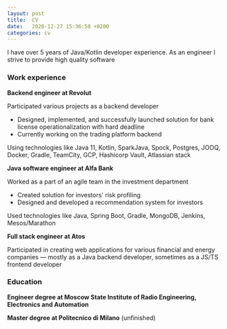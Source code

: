 ```yaml
---
layout: post
title:  CV
date:   2020-12-27 15:36:58 +0200
categories: cv
---
```

I have over 5 years of Java/Kotlin developer experience. As an engineer I strive to provide high quality software

### Work experience

**Backend engineer at Revolut**

Participated various projects as a backend developer

* Designed, implemented, and successfully launched solution for bank license operationalization with hard deadline
* Currently working on the trading platform backend

Using technologies like Java 11, Kotlin, SparkJava, Spock, Postgres, JOOQ, Docker, Gradle, TeamCity, GCP, Hashicorp Vault, Atlassian stack

**Java software engineer at Alfa Bank**

Worked as a part of an agile team in the investment department

* Created solution for investors' risk profiling
* Designed and developed a recommendation system for investors

Used technologies like Java, Spring Boot, Gradle, MongoDB, Jenkins, Mesos/Marathon

**Full stack engineer at Atos**

Participated in creating web applications for various financial and energy companies — mostly as a Java backend developer, sometimes as a JS/TS frontend developer

### Education
**Engineer degree at Moscow State Institute of Radio Engineering, Electronics and Automation**

**Master degree at Politecnico di Milano** (unfinished)
